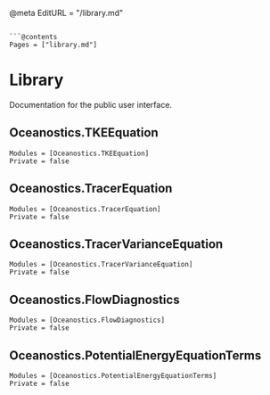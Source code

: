 @meta
EditURL = "<unknown>/library.md"
```

```@contents
Pages = ["library.md"]
```

# Library

Documentation for the public user interface.

## Oceanostics.TKEEquation

```@autodocs
Modules = [Oceanostics.TKEEquation]
Private = false
```

## Oceanostics.TracerEquation

```@autodocs
Modules = [Oceanostics.TracerEquation]
Private = false
```

## Oceanostics.TracerVarianceEquation

```@autodocs
Modules = [Oceanostics.TracerVarianceEquation]
Private = false
```

## Oceanostics.FlowDiagnostics

```@autodocs
Modules = [Oceanostics.FlowDiagnostics]
Private = false
```

## Oceanostics.PotentialEnergyEquationTerms

```@autodocs
Modules = [Oceanostics.PotentialEnergyEquationTerms]
Private = false
```
